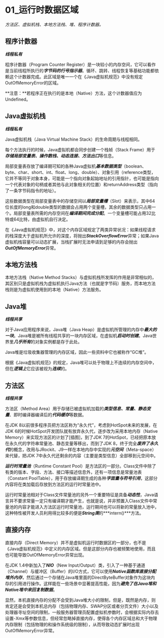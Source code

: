 #  01_运行时数据区域

*方法区、虚拟机栈、本地方法栈、堆、程序计数器。*



## 程序计数器

***线程私有***

程序计数器（Program Counter Register）是一块较小的内存空间，它可以看作是当前线程所执行的***字节码的行号指示器***。循环、跳转、线程恢复等基础功能都依赖这个计数器完成。此区域是唯一一个在《Java虚拟机规范》中没有规定OutOfMemoryError的区域。

**注意：**若程序正在执行的是本地（Native）方法，这个计数器值应为Undefined。



## Java虚拟机栈

***线程私有***

Java虚拟机栈（Java Virtual Machine Stack）的生命周期与线程相同。

每个方法执行的时候，Java虚拟机都会同步创建一个栈帧（Stack Frame）用于***存储局部变量表、操作数栈、动态连接、方法出口***等信息。

局部变量表存放了编译期可知的各种Java虚拟机***基本数据类型***（boolean、byte、char、short、int、float、long、double）、对象引用（reference类型，它并不等同于对象本身，可能是一个指向对象起始地址的引用指针，也可能是指向一个代表对象的句柄或者其他与此对象相关的位置）和returnAddress类型（指向了一条字节码指令的地址）。

这些数据类型在局部变量表中的存储空间以***局部变量槽***（Slot）来表示，其中64位长度的long和double类型的数据会占用两个变量槽，其余的数据类型只占用一个。局部变量表所需的内存空间在***编译期间完成分配***。一个变量槽可能占用32比特或64比特，由虚拟机自行决定。

在《Java虚拟机规范》中，对这个内存区域规定了两类异常状况：如果线程请求的栈深度大于虚拟机所允许的深度，将抛出***StackOverflowError***异常；如果Java虚拟机栈容量可以动态扩展，当栈扩展时无法申请到足够的内存会抛出***OutOfMemoryError***异常。



## 本地方法栈

本地方法栈（Native Method Stacks）与虚拟机栈所发挥的作用是非常相似的，其区别只是虚拟机栈为虚拟机执行Java方法（也就是字节码）服务，而本地方法栈则是为虚拟机使用到的本地（Native）方法服务。



## Java堆

***线程共享***

对于Java应用程序来说，Java堆（Java Heap）是虚拟机所管理的内存中***最大的一块***。Java堆是被所有线程共享的一块内存区域，在虚拟机***启动时创建***。Java世界里***几乎所有***的对象实例都是存于此处。

Java堆是垃圾收集器管理的内存区域，因此一些资料中它也被称作“GC堆”。

根据《Java虚拟机规范》的规定，Java堆可以处于物理上不连续的内存空间中，但在***逻辑上***它应该被视为***连续***的。



## 方法区

***线程共享***

方法区（Method Area）用于存储已被虚拟机加载的***类型信息、常量、静态变量***、即时编译器编译后的***代码缓存***等数据。

在JDK 8以前很多程序员把方法区称为“永久代”，考虑到HotSpot未来的发展，在JDK 6的时候HotSpot开发团队就有放弃永久代，逐步改为采用本地内存（Native Memory）来实现方法区的计划了[插图]，到了JDK 7的HotSpot，已经把原本放在永久代的字符串常量池、静态变量等移出，而到了JDK 8，终于完全***废弃了永久代***的概念，改用与JRockit、J9一样在本地内存中实现的***元空间***（Meta-space）来代替，把JDK 7中永久代还剩余的内容（主要是类型信息）全部移到元空间中。

***运行时常量池***（Runtime Constant Pool）是方法区的一部分。Class文件中除了有类的版本、字段、方法、接口等描述信息外，还有一项信息是常量池表（Constant PoolTable），用于存放编译期生成的各种***字面量与符号引用***，这部分内容将在类加载后存放到方法区的运行时常量池中。

运行时常量池相对于Class文件常量池的另外一个重要特征是具备***动态性***，Java语言并不要求常量一定只有编译期才能产生，也就是说，并非预置入Class文件中常量池的内容才能进入方法区运行时常量池，运行期间也可以将新的常量放入池中，这种特性被开发人员利用得比较多的便是***String类***的***intern()***方法。



## 直接内存

直接内存（Direct Memory）并不是虚拟机运行时数据区的一部分，也不是《Java虚拟机规范》中定义的内存区域。但是这部分内存也被频繁地使用，而且也可能导致OutOfMemoryError异常出现。

在JDK 1.4中新加入了***NIO***（New Input/Output）类，引入了一种基于通道（Channel）与缓冲区（Buffer）的I/O方式，它可以使用***Native函数库直接分配堆外内存***，然后通过一个存储在Java堆里面的DirectByteBuffer对象作为这块内存的引用进行操作。这样能在一些场景中显著提高性能，因为***避免了在Java堆和Native堆中来回复制数据***。

显然，本机直接内存的分配不会受到Java堆大小的限制，但是，既然是内存，则肯定还是会受到本机总内存（包括物理内存、SWAP分区或者分页文件）大小以及处理器寻址空间的限制，一般服务器管理员配置虚拟机参数时，会根据实际内存去设置-Xmx等参数信息，但经常忽略掉直接内存，使得各个内存区域总和大于物理内存限制（包括物理的和操作系统级的限制），从而导致动态扩展时出现OutOfMemoryError异常。